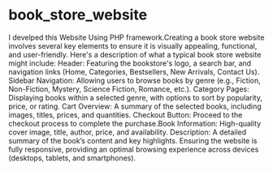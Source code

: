 # book_store_website
I develped this Website Using PHP framework.Creating a book store website involves several key elements to ensure it is visually appealing, functional, and user-friendly. Here's a description of what a typical book store website might include:
Header: Featuring the bookstore's logo, a search bar, and navigation links (Home, Categories, Bestsellers, New Arrivals, Contact Us).
Sidebar Navigation: Allowing users to browse books by genre (e.g., Fiction, Non-Fiction, Mystery, Science Fiction, Romance, etc.).
Category Pages: Displaying books within a selected genre, with options to sort by popularity, price, or rating.
Cart Overview: A summary of the selected books, including images, titles, prices, and quantities.
Checkout Button: Proceed to the checkout process to complete the purchase.Book Information: High-quality cover image, title, author, price, and availability.
Description: A detailed summary of the book’s content and key highlights.
Ensuring the website is fully responsive, providing an optimal browsing experience across devices (desktops, tablets, and smartphones).
